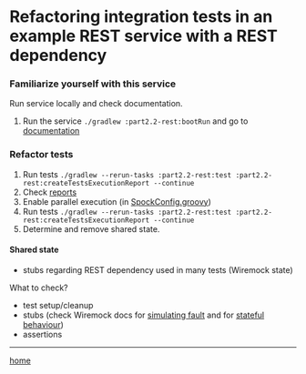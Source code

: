 # Refactoring integration tests in an example  REST service with a REST dependency

### Familiarize yourself with this service

Run service locally and check documentation.

1. Run the service `./gradlew :part2.2-rest:bootRun` and go
   to [documentation](http://localhost:8080/swagger-ui/index.html)

### Refactor tests

1. Run tests `./gradlew --rerun-tasks :part2.2-rest:test :part2.2-rest:createTestsExecutionReport --continue`
2. Check [reports](build/reports/tests-execution/html/test.html)
3. Enable parallel execution (in [SpockConfig.groovy](src/test/resources/SpockConfig.groovy))
4. Run tests `./gradlew --rerun-tasks :part2.2-rest:test :part2.2-rest:createTestsExecutionReport --continue`
5. Determine and remove shared state.

#### Shared state

- stubs regarding REST dependency used in many tests (Wiremock state)

What to check?

- test setup/cleanup
- stubs (check Wiremock docs for [simulating fault](https://wiremock.org/docs/simulating-faults/) and
  for [stateful behaviour](https://wiremock.org/docs/stateful-behaviour/))
- assertions

---
[home](../README.md)